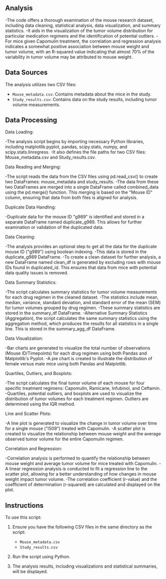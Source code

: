 ## Analysis

-The code offers a thorough examination of the mouse research dataset, including data cleaning, statistical analysis, data visualization, and summary statistics.
-It aids in the visualization of the tumor volume distribution for particular medication regimens and the identification of potential outliers.
-For mice given Capomulin treatment, the correlation and regression analysis indicates a somewhat positive association between mouse weight and tumor volume, with an R-squared value indicating that almost 70% of the variability in tumor volume may be attributed to mouse weight.



## Data Sources

The analysis utilizes two CSV files:

- `Mouse_metadata.csv`: Contains metadata about the mice in the study.
- `Study_results.csv`: Contains data on the study results, including tumor volume measurements.

## Data Processing

Data Loading:

-The analysis script begins by importing necessary Python libraries, including matplotlib.pyplot, pandas, scipy.stats, numpy, and scipy.stats.linregress.
-It also defines the file paths for two CSV files: Mouse_metadata.csv and Study_results.csv.

Data Reading and Merging:

-The script reads the data from the CSV files using pd.read_csv() to create two DataFrames: mouse_metadata and study_results.
-The data from these two DataFrames are merged into a single DataFrame called combined_data using the pd.merge() function. This merging is based on the "Mouse ID" column, ensuring that data from both files is aligned for analysis.

Duplicate Data Handling:

-Duplicate data for the mouse ID "g989" is identified and stored in a separate DataFrame named duplicate_g989. This allows for further examination or validation of the duplicated data.

Data Cleaning:

-The analysis provides an optional step to get all the data for the duplicate mouse ID ("g989") using boolean indexing. -This data is stored in the duplicate_g989 DataFrame.
-To create a clean dataset for further analysis, a new DataFrame named clean_df is generated by excluding rows with mouse IDs found in duplicated_id. This ensures that data from mice with potential data quality issues is removed.

Data Summary Statistics:

-The script calculates summary statistics for tumor volume measurements for each drug regimen in the cleaned dataset. -The statistics include mean, median, variance, standard deviation, and standard error of the mean (SEM) for tumor volumes grouped by drug regimen.
-These summary statistics are stored in the summary_df DataFrame.
-Alternative Summary Statistics (Aggregation), the script calculates the same summary statistics using the aggregation method, which produces the results for all statistics in a single line. This is stored in the summary_agg_df DataFrame.

Data Visualization:

-Bar charts are generated to visualize the total number of observations (Mouse ID/Timepoints) for each drug regimen using both Pandas and Matplotlib's Pyplot.
-A pie chart is created to illustrate the distribution of female versus male mice using both Pandas and Matplotlib.

Quartiles, Outliers, and Boxplots:

-The script calculates the final tumor volume of each mouse for four specific treatment regimens: Capomulin, Ramicane, Infubinol, and Ceftamin.
-Quartiles, potential outliers, and boxplots are used to visualize the distribution of tumor volumes for each treatment regimen. Outliers are determined using the IQR method.

Line and Scatter Plots:

-A line plot is generated to visualize the change in tumor volume over time for a single mouse ("l509") treated with Capomulin.
-A scatter plot is created to visualize the relationship between mouse weight and the average observed tumor volume for the entire Capomulin regimen.

Correlation and Regression:

-Correlation analysis is performed to quantify the relationship between mouse weight and average tumor volume for mice treated with Capomulin.
-A linear regression analysis is conducted to fit a regression line to the scatter plot, allowing for a better understanding of how changes in mouse weight impact tumor volume.
-The correlation coefficient (r-value) and the coefficient of determination (r-squared) are calculated and displayed on the plot.

## Instructions

To use this script:

1. Ensure you have the following CSV files in the same directory as the script:
   - `Mouse_metadata.csv`
   - `Study_results.csv`

2. Run the script using Python.

3. The analysis results, including visualizations and statistical summaries, will be displayed.